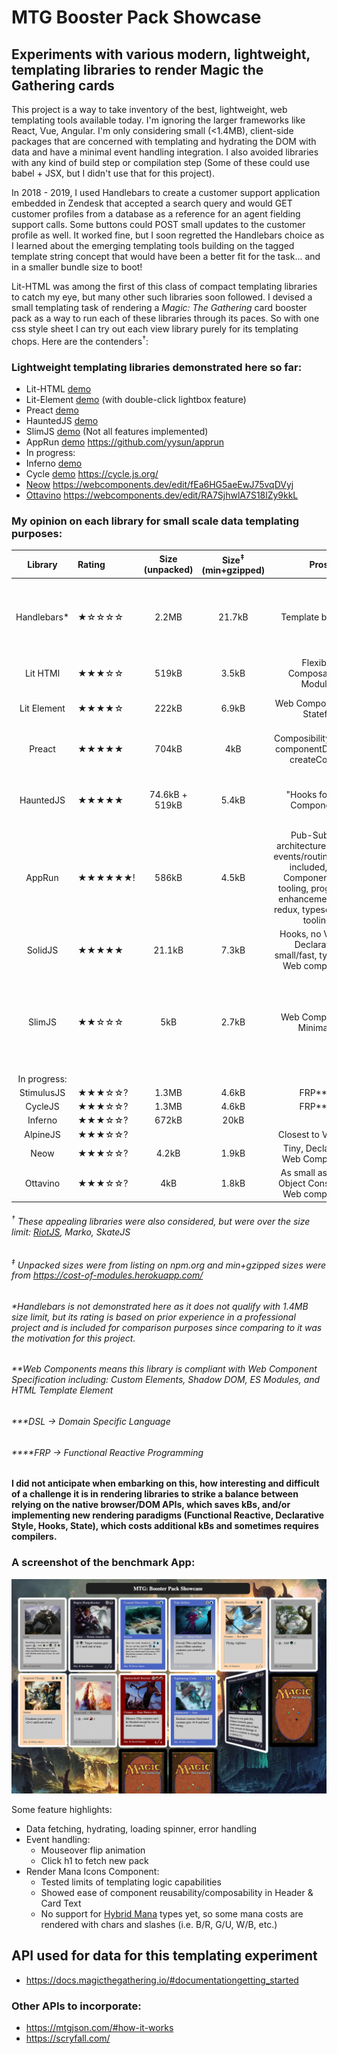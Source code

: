 # MTG Booster Pack Showcase

## Experiments with various modern, lightweight, templating libraries to render Magic the Gathering cards

This project is a way to take inventory of the best, lightweight, web templating tools available today. I'm ignoring the larger frameworks like React, Vue, Angular. I'm only considering small (<1.4MB), client-side packages that are concerned with templating and hydrating the DOM with data and have a minimal event handling integration. I also avoided libraries with any kind of build step or compilation step (Some of these could use babel + JSX, but I didn't use that for this project).

In 2018 - 2019, I used Handlebars to create a customer support application embedded in Zendesk that accepted a search query and would GET customer profiles from a database as a reference for an agent fielding support calls. Some buttons could POST small updates to the customer profile as well. It worked fine, but I soon regretted the Handlebars choice as I learned about the emerging templating tools building on the tagged template string concept that would have been a better fit for the task... and in a smaller bundle size to boot! 

Lit-HTML was among the first of this class of compact templating libraries to catch my eye, but many other such libraries soon followed. I devised a small templating task of rendering a _Magic: The Gathering_ card booster pack as a way to run each of these libraries through its paces. So with one css style sheet I can try out each view library purely for its templating chops. Here are the contenders<sup>†</sup>:

### Lightweight templating libraries demonstrated here so far:
* Lit-HTML [demo](https://wjv.io/mtg/lit-html) 
* Lit-Element [demo](https://wjv.io/mtg/lit-element) (with double-click lightbox feature)
* Preact [demo](https://wjv.io/mtg/preact)
* HauntedJS [demo](https://wjv.io/mtg/haunted)
* SlimJS [demo](https://wjv.io/mtg/slim) (Not all features implemented)
* AppRun [demo](https://wjv.io/mtg/apprun) https://github.com/yysun/apprun
* In progress:
* Inferno [demo](https://wjv.io/mtg/inferno)
* Cycle [demo](https://wjv.io/mtg/cycle) https://cycle.js.org/
* [Neow](https://github.com/neo-web/neow) https://webcomponents.dev/edit/fEa6HG5aeEwJ75vqDVyj
* [Ottavino](https://github.com/betterthancode/ottavino) https://webcomponents.dev/edit/RA7SjhwlA7S18lZy9kkL


### My opinion on each library for small scale data templating purposes:
 
| Library       | Rating| Size (unpacked) | Size<sup>‡</sup> (min+gzipped)| Pros | Cons    |
| :-----------: |:------|:-----:| :---: | :-----:        | :-----: |
| Handlebars*   | ★☆☆☆☆ | 2.2MB | 21.7kB | Template bindings | Heavily Restricted Template Logic, DSL***, No Shadow DOM or Modules |
| Lit HTMl      | ★★★☆☆ | 519kB | 3.5kB | Flexible, Composability, Modules | HTML strings, No Shadow DOM |
| Lit Element   | ★★★★☆ | 222kB | 6.9kB | Web Components**, Stateful | Verbose Syntax, HTML Strings |
| Preact        | ★★★★★ | 704kB | 4kB | Composibility, Hooks, componentDidCatch, createContext | No Shadow DOM, Dependency: htm-lib |
| HauntedJS     | ★★★★★ | 74.6kB + 519kB | 5.4kB | "Hooks for Web Components" | Lacks Custom Methods, Manual Props, Dependency: Lit-HTML |
| AppRun        | ★★★★★★! | 586kB | 4.5kB | Pub-Sub/Elm architecture, custom events/routing/testing included, Web Components, CLI tooling, progressive enhancement (JSX, redux, typescript, dev tooling) | I didn't notice any 😲 |
| SolidJS       | ★★★★★ | 21.1kB | 7.3kB | Hooks, no V-DOM, Declarative, small/fast, typescript, Web components| small community |
| SlimJS        | ★★☆☆☆ | 5kB   | 2.7kB | Web Components, Minimalist | Difficult to use, Documentation is lacking, No Functional Components, DSL***: Conditional logic, Binding syntax |
| In progress:       |  |  |  |  |  |
| StimulusJS       | ★★★☆☆? | 1.3MB | 4.6kB | FRP****| |
| CycleJS       | ★★★☆☆? | 1.3MB | 4.6kB | FRP****| |
| Inferno       | ★★★☆☆? | 672kB | 20kB |  |  |
| AlpineJS       | ★★★☆☆? |  |  | Closest to VanillaJS| |
| Neow       | ★★★☆☆? | 4.2kB | 1.9kB | Tiny, Declarative, Web Components | |
| Ottavino      | ★★★☆☆? |  4kB | 1.8kB | As small as it gets, Object Constructor, Web components| |


###### <sup>†</sup> These appealing libraries were also considered, but were over the size limit: [RiotJS](https://www.npmjs.com/package/riot), Marko, SkateJS
###### <sup>‡</sup> Unpacked sizes were from listing on npm.org and min+gzipped sizes were from https://cost-of-modules.herokuapp.com/
###### *Handlebars is not demonstrated here as it does not qualify with 1.4MB size limit, but its rating is based on prior experience in a professional project and is included for comparison purposes since comparing to it was the motivation for this project.
###### **Web Components means this library is compliant with Web Component Specification including: Custom Elements, Shadow DOM, ES Modules, and HTML Template Element
###### ***DSL -> Domain Specific Language
###### ****FRP -> Functional Reactive Programming


#### I did not anticipate when embarking on this, how interesting and difficult of a challenge it is in rendering libraries to strike a balance between relying on the native browser/DOM APIs, which saves kBs, and/or implementing new rendering paradigms (Functional Reactive, Declarative Style, Hooks, State), which costs additional kBs and sometimes requires compilers.

### A screenshot of the benchmark App:
![App Screenshot](/img/demo.png)

Some feature highlights:
* Data fetching, hydrating, loading spinner, error handling
* Event handling:
    * Mouseover flip animation 
    * Click h1 to fetch new pack
* Render Mana Icons Component: 
    * Tested limits of templating logic capabilities 
    * Showed ease of component reusability/composability in Header & Card Text
    * No support for [Hybrid Mana](https://mtg.gamepedia.com/Hybrid_mana) types yet, so some mana costs are rendered with chars and slashes (i.e. B/R, G/U, W/B, etc.)

## API used for data for this templating experiment
* https://docs.magicthegathering.io/#documentationgetting_started

### Other APIs to incorporate:
* https://mtgjson.com/#how-it-works
* https://scryfall.com/